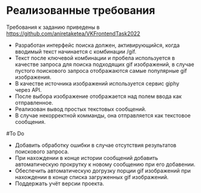 # Реализованные требования
Требования к заданию приведены в https://github.com/aniretaketea/VKFrontendTask2022

- Разработан интерфейс поиска должен, активирующийся, когда вводимый текст начинается с комбинации /gif.
- Текст после ключевой комбинации и пробела используется в качестве запроса для поиска подходящих gif изображений, в случае пустого поискового запроса отображаются самые популярные gif изображения.
- В качестве источника изображений используется сервис giphy через API.
- После выбора изображение отображается над полем ввода как отправленное.
- Реализован вывод простых текстовых сообщений.
- В случае некорректной комманды, она отправляется как текстовое сообщения.

#To Do

- Добавить обработку ошибки в случае отсутствия результатов поискового запроса.
- При нахождении в конце истории сообщений добавить автоматическую прокрутку к новому сообщению при его добавении.
- Обеспечить автоматическую догрузку порции gif изображений при нахождении в конце списка загруженных gif изображений.
-  Поддержать учёт версии проекта.
